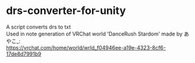 # drs-converter-for-unity
A script converts drs to txt  
Used in note generation of VRChat world 'DanceRush Stardom' made by あやこ_:  
https://vrchat.com/home/world/wrld_f04946ee-a19e-4323-8cf6-17de8d7991b9
